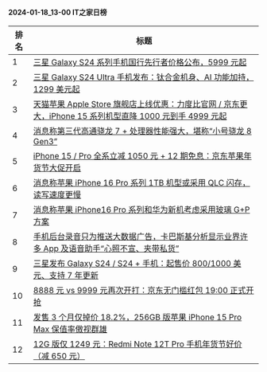 #### 2024-01-18_13-00  IT之家日榜

| 排名 | 标题|
| --- | ---|
| 1 | [三星 Galaxy S24 系列手机国行先行者价格公布，5999 元起](https://www.ithome.com/0/745/847.htm) |
| 2 | [三星 Galaxy S24 Ultra 手机发布：钛合金机身、AI 功能加持，1299 美元起](https://www.ithome.com/0/745/835.htm) |
| 3 | [天猫苹果 Apple Store 旗舰店上线优惠：力度比官网 / 京东更大，iPhone 15 系列机型直降 1000 元到手 4999 元起](https://www.ithome.com/0/745/728.htm) |
| 4 | [消息称第三代高通骁龙 7 + 处理器性能强大，堪称“小号骁龙 8 Gen3”](https://www.ithome.com/0/745/803.htm) |
| 5 | [iPhone 15 / Pro 全系立减 1050 元 + 12 期免息：京东苹果年货节大促开启](https://www.ithome.com/0/745/761.htm) |
| 6 | [消息称苹果 iPhone 16 Pro 系列 1TB 机型或采用 QLC 闪存，读写速度更慢](https://www.ithome.com/0/745/814.htm) |
| 7 | [消息称苹果 iPhone16 Pro 系列和华为新机考虑采用玻璃 G+P 方案](https://www.ithome.com/0/745/709.htm) |
| 8 | [手机后台录音只为推送大数据广告，卡巴斯基分析显示业界许多 App 及语音助手“心照不宣、夹带私货”](https://www.ithome.com/0/745/767.htm) |
| 9 | [三星发布 Galaxy S24 / S24 + 手机：起售价 800/1000 美元、支持 7 年更新](https://www.ithome.com/0/745/834.htm) |
| 10 | [8888 元 vs 9999 元再次开打：京东无门槛红包 19:00 正式开抢](https://www.ithome.com/0/745/779.htm) |
| 11 | [发售 3 个月仅掉价 18.2%，256GB 版苹果 iPhone 15 Pro Max 保值率傲视群雄](https://www.ithome.com/0/745/857.htm) |
| 12 | [12G 版仅 1249 元：Redmi Note 12T Pro 手机年货节好价（减 650 元）](https://www.ithome.com/0/745/717.htm) |
